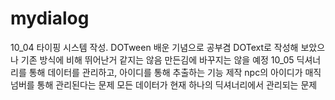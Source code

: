 # mydialog
10_04
  타이핑 시스템 작성.
  DOTween 배운 기념으로 공부겸 DOText로 작성해 보았으나 기존 방식에 비해 뛰어난거 같지는 않음
  만든김에 바꾸지는 않을 예정
10_05
  딕셔너리를 통해 데이터를 관리하고, 아이디를 통해 추출하는 기능 제작
  npc의 아이디가 매직넘버를 통해 관리된다는 문제
  모든 데이터가 현재 하나의 딕셔너리에서 관리되는 문제
